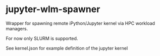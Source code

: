 # jupyter-wlm-spawner

Wrapper for spawning remote iPython/Jupyter kernel via HPC workload managers.

For now only SLURM is supported.

See kernel.json for example definition of the jupyter kernel
